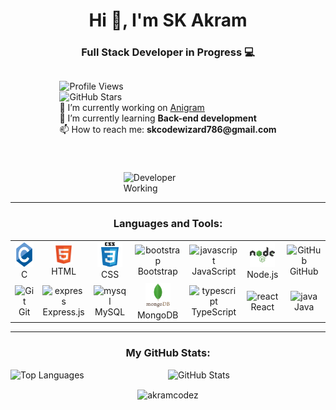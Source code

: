 <h1 align="center">Hi 👋, I'm SK Akram</h1>  
<h3 align="center">Full Stack Developer in Progress 💻 </h3>  


<div align="center" style="display: flex; flex-direction: column; align-items: center; text-align: left; gap: 20px;">

  <div style="flex: 1;">
    <p>
      <img src="https://komarev.com/ghpvc/?username=akramcodez&style=flat-square&color=blue" alt="Profile Views" /><br>
      <img src="https://img.shields.io/github/stars/akramcodez?label=GitHub%20Stars&style=social" alt="GitHub Stars" /><br>
      🔭 I’m currently working on <a href="https://github.com/akramcodez/Anigram">Anigram</a><br>
      🌱 I’m currently learning <strong>Back-end development</strong><br> 
      📫 How to reach me: <strong>skcodewizard786@gmail.com</strong><br>
    </p>
  </div>

  <div style="flex: 1; margin-top: 20px;">
    <img src="https://i.pinimg.com/originals/e6/da/c1/e6dac1038095d76596e8b1bd9653f569.gif" alt="Developer Working" style="max-width: 80%; height: auto;" />
  </div>

</div>




---

<h3 align="center" style="margin-top: 100;">Languages and Tools:</h3>

<table align="center" style="border-collapse: collapse; margin-top: 50">
  <tr>
    <td align="center" style="border: none;">
      <img src="https://raw.githubusercontent.com/devicons/devicon/master/icons/c/c-original.svg" alt="c" width="40" height="40"/><br>C
    </td>
    <td align="center" style="border: none;">
<img src="https://raw.githubusercontent.com/devicons/devicon/master/icons/html5/html5-original.svg" alt="HTML5" width="30" height="30"><br>HTML
    </td>
     <td align="center" style="border: none;">
      <img src="https://raw.githubusercontent.com/devicons/devicon/master/icons/css3/css3-original-wordmark.svg" alt="css3" width="40" height="40"/><br>CSS
    </td>
    <td align="center" style="border: none;">
      <img src="https://camo.githubusercontent.com/6b1bf7b8b619209db3380bb7d254b3aa8eacd86d708ee47c4efd90c3e770c190/68747470733a2f2f736b696c6c69636f6e732e6465762f69636f6e733f693d626f6f747374726170" alt="bootstrap" width="35" height="35"/><br>Bootstrap
    </td>
     <td align="center" style="border: none;">
      <img src="https://camo.githubusercontent.com/9f44b299b7e1173e15c41a2bb04863ca5e78c81ab947283d3b6f6475871b8f60/68747470733a2f2f74656368737461636b2d67656e657261746f722e76657263656c2e6170702f6a732d69636f6e2e737667" alt="javascript" width="40" height="40"/><br>JavaScript
    </td>
    <td align="center" style="border: none;">
      <img src="https://raw.githubusercontent.com/devicons/devicon/master/icons/nodejs/nodejs-original-wordmark.svg" alt="nodejs" width="40" height="40"/><br>Node.js
    </td>
    <td align="center" style="border: none;">
      <img src="https://camo.githubusercontent.com/5f4b9172a9838699a85ea70bd685703967435a46a36adca723eba29b945e2ae8/68747470733a2f2f74656368737461636b2d67656e657261746f722e76657263656c2e6170702f6769746875622d69636f6e2e737667" alt="GitHub" width="40" height="40"/><br>GitHub
    </td>
  </tr>
  <tr>
    <td align="center" style="border: none;">
      <img src="https://user-images.githubusercontent.com/25181517/192108372-f71d70ac-7ae6-4c0d-8395-51d8870c2ef0.png" alt="Git" width="40" height="40"/><br>Git
    </td>
     <td align="center" style="border: none;">
      <img src="https://cdn.jsdelivr.net/gh/devicons/devicon/icons/express/express-original.svg" alt="express" width="40" height="40"/><br>Express.js
    </td>
     <td align="center" style="border: none;">
      <img src="https://camo.githubusercontent.com/3ed284d0ecd9fcccabf0711e2cad6bbec412e417bcfb1da25502a1ed9adbaf78/68747470733a2f2f74656368737461636b2d67656e657261746f722e76657263656c2e6170702f6d7973716c2d69636f6e2e737667" alt="mysql" width="40" height="40"/><br>MySQL
    </td>
    <td align="center" style="border: none;">
      <img src="https://raw.githubusercontent.com/devicons/devicon/master/icons/mongodb/mongodb-original-wordmark.svg" alt="mongodb" width="40" height="40"/><br>MongoDB
    </td>
    <td align="center" style="border: none;">
      <img src="https://camo.githubusercontent.com/dd2c84af43a6c56860d910c605d51d058a28213431a42e422dcb6a62ab53d14a/68747470733a2f2f74656368737461636b2d67656e657261746f722e76657263656c2e6170702f74732d69636f6e2e737667" alt="typescript" width="40" height="40"/><br>TypeScript
    </td>
    <td align="center" style="border: none;">
      <img src="https://camo.githubusercontent.com/0fcf9befefc83e207ed36bdeb3ac4f6c99132571ddb0f44e7a6ac872b0723352/68747470733a2f2f74656368737461636b2d67656e657261746f722e76657263656c2e6170702f72656163742d69636f6e2e737667" alt="react" width="40" height="40"/><br>React
    </td>
     <td align="center" style="border: none;">
      <img src="https://camo.githubusercontent.com/a8c24c0c69005509721bcfa06b7818b2a732447e11f1a36c8cbda6937e533cd3/68747470733a2f2f74656368737461636b2d67656e657261746f722e76657263656c2e6170702f6a6176612d69636f6e2e737667" alt="java" width="40" height="40"/><br>Java
    </td>
  </tr>
</table>

---

<h3 align="center">My GitHub Stats:</h3>
<div style="display: flex; justify-content: space-between; align-items: center; margin-top: 10px;">
  <img src="https://github-readme-stats.vercel.app/api/top-langs/?username=akramcodez&layout=compact&theme=radical" 
       alt="Top Languages" 
       style="width: 45%;" />
  <img src="https://github-readme-stats.vercel.app/api?username=akramcodez&show_icons=true&theme=radical" 
       alt="GitHub Stats" 
       style="width: 50%; margin-left: 10px;"
    align="right"
    />
</div>
</p> 
<p align="center"><img align="center" src="https://github-readme-streak-stats.herokuapp.com/?user=akramcodez&theme=radical" alt="akramcodez" /></p>
